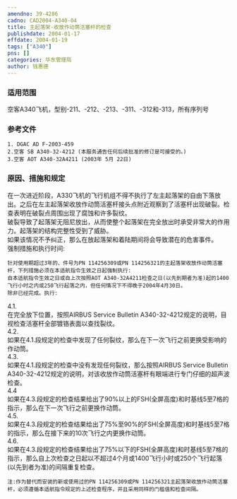 ```yaml
---
amendno: 39-4286  
cadno: CAD2004-A340-04  
title: 主起落架-收放作动筒活塞杆的检查  
publishdate: 2004-01-17  
effdate: 2004-01-19  
tags: ["A340"]  
pns: []  
categories: 华东管理局  
author: 钱惠德  
---
```

  
### 适用范围  
空客A340飞机，型别-211、-212、-213、-311、-312和-313，所有序列号  
  
<!--more-->  
### 参考文件  
    1. DGAC AD F-2003-459  
    2.空客 SB A340-32-4212 (本服务通告任何后续批准的修订是可接受的。)  
    3.空客 AOT A340-32A4211 (2003年 5月 22日)  
  
### 原因、措施和规定  
在一次进近阶段，A330飞机的飞行机组不得不执行了左主起落架的自由下落放出。之后在左主起落架收放作动筒活塞杆接头点附近观察到了活塞杆出现破裂。检查表明在破裂点周围出现了腐蚀和许多裂纹。  
    破裂导致了起落架无阻尼放出，从而使整个起落架在完全放出时承受非常大的作用力。起落架的结构完整性受到了威胁。  
    如果该情况不予纠正，那么在放起落架和着陆期间将会导致潜在的危害事件。  
    强制措施和执行时间:  
  
    针对使用期超过3年的、件号为PN 114256309或PN 114256321的主起落架收放作动筒活塞杆，下列措施必须在本适航指令生效之日起强制执行:  
    自本适航指令生效之日或自上次按照AOT A340-32A4211检查之日(以先到期者为准)起的1400飞行小时之内或250飞行起落之内，但任何情况下不得晚于2004年4月30日。  
    除非已经完成。执行:  
4.1.  
 在完全放下位置，按照AIRBUS Service Bulletin A340-32-4212规定的说明，目视检查活塞杆全部镀铬表面以查找裂纹。  
 4.2.  
 如果在4.1.段规定的检查中发现了任何裂纹，那么在下一次飞行之前更换受影响的作动筒。  
4.3.  
 如果在4.1.段规定的检查中没有发现任何裂纹，那么按照AIRBUS Service Bulletin A340-32-4212规定的说明，对该收放作动筒活塞杆有眼端进行专门仔细的超声波检查。  
4.4  
如果在4.3.段规定的检查结果给出了90%以上的FSH(全屏高度)和时基线5至7格的指示，那么在下一次飞行之前更换作动筒。  
4.5.  
 如果在4.3.段规定的检查结果给出了75%至90%的FSH(全屏高度)和时基线5至7格的指示，那么在接下来的10次飞行之内更换作动筒。  
4.6.  
 如果在4.3.段规定的检查结果给出了75%以下的FSH(全屏高度)和时基线5至7格的指示，那么自上次检查之日起以不超过4个月或1400飞行小时或250个飞行起落(以先到者为准)的间隔重复检查。  
  
    注:作为替代而安装的新或使用过的PN 114256309或PN 114256321主起落架收放作动筒活塞杆，必须遵循本适航指令规定的上述检查程序，并且采用同样的门槛值和检查间隔。  
